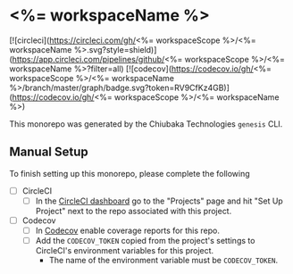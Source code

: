 # <%= workspaceName %>

[![circleci](https://circleci.com/gh/<%= workspaceScope %>/<%= workspaceName %>.svg?style=shield)](https://app.circleci.com/pipelines/github/<%= workspaceScope %>/<%= workspaceName %>?filter=all)
[![codecov](https://codecov.io/gh/<%= workspaceScope %>/<%= workspaceName %>/branch/master/graph/badge.svg?token=RV9CfKz4GB)](https://codecov.io/gh/<%= workspaceScope %>/<%= workspaceName %>)

This monorepo was generated by the Chiubaka Technologies `genesis` CLI.

## Manual Setup
To finish setting up this monorepo, please complete the following
- [ ] CircleCI
  - [ ] In the [CircleCI dashboard](https://app.circleci.com/dashboard) go to the "Projects" page and hit "Set Up Project" next to the repo associated with this project.
- [ ] Codecov
  - [ ] In [Codecov](https://app.codecov.io/gh/+) enable coverage reports for this repo.
  - [ ] Add the `CODECOV_TOKEN` copied from the project's settings to CircleCI's environment variables for this project.
    - The name of the environment variable must be `CODECOV_TOKEN`.
